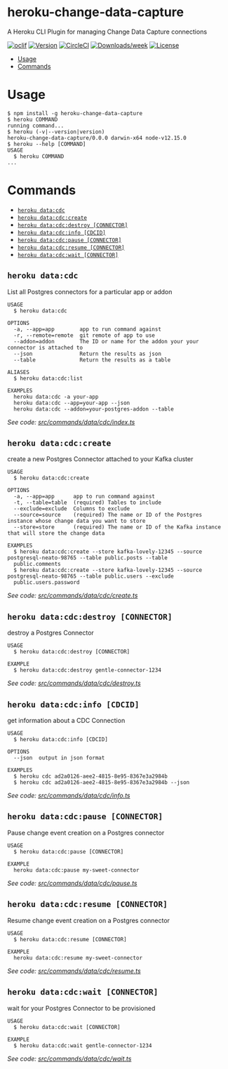 heroku-change-data-capture
==========================

A Heroku CLI Plugin for managing Change Data Capture connections

[![oclif](https://img.shields.io/badge/cli-oclif-brightgreen.svg)](https://oclif.io)
[![Version](https://img.shields.io/npm/v/heroku-change-data-capture.svg)](https://npmjs.org/package/heroku-change-data-capture)
[![CircleCI](https://circleci.com/gh/heroku/heroku-change-data-capture/tree/master.svg?style=shield)](https://circleci.com/gh/heroku/heroku-change-data-capture/tree/master)
[![Downloads/week](https://img.shields.io/npm/dw/heroku-change-data-capture.svg)](https://npmjs.org/package/heroku-change-data-capture)
[![License](https://img.shields.io/npm/l/heroku-change-data-capture.svg)](https://github.com/heroku/heroku-change-data-capture/blob/master/package.json)

<!-- toc -->
* [Usage](#usage)
* [Commands](#commands)
<!-- tocstop -->
# Usage
<!-- usage -->
```sh-session
$ npm install -g heroku-change-data-capture
$ heroku COMMAND
running command...
$ heroku (-v|--version|version)
heroku-change-data-capture/0.0.0 darwin-x64 node-v12.15.0
$ heroku --help [COMMAND]
USAGE
  $ heroku COMMAND
...
```
<!-- usagestop -->
# Commands
<!-- commands -->
* [`heroku data:cdc`](#heroku-datacdc)
* [`heroku data:cdc:create`](#heroku-datacdccreate)
* [`heroku data:cdc:destroy [CONNECTOR]`](#heroku-datacdcdestroy-connector)
* [`heroku data:cdc:info [CDCID]`](#heroku-datacdcinfo-cdcid)
* [`heroku data:cdc:pause [CONNECTOR]`](#heroku-datacdcpause-connector)
* [`heroku data:cdc:resume [CONNECTOR]`](#heroku-datacdcresume-connector)
* [`heroku data:cdc:wait [CONNECTOR]`](#heroku-datacdcwait-connector)

## `heroku data:cdc`

List all Postgres connectors for a particular app or addon

```
USAGE
  $ heroku data:cdc

OPTIONS
  -a, --app=app        app to run command against
  -r, --remote=remote  git remote of app to use
  --addon=addon        The ID or name for the addon your your connector is attached to
  --json               Return the results as json
  --table              Return the results as a table

ALIASES
  $ heroku data:cdc:list

EXAMPLES
  heroku data:cdc -a your-app
  heroku data:cdc --app=your-app --json
  heroku data:cdc --addon=your-postgres-addon --table
```

_See code: [src/commands/data/cdc/index.ts](https://github.com/heroku/heroku-change-data-capture/blob/v0.0.0/src/commands/data/cdc/index.ts)_

## `heroku data:cdc:create`

create a new Postgres Connector attached to your Kafka cluster

```
USAGE
  $ heroku data:cdc:create

OPTIONS
  -a, --app=app      app to run command against
  -t, --table=table  (required) Tables to include
  --exclude=exclude  Columns to exclude
  --source=source    (required) The name or ID of the Postgres instance whose change data you want to store
  --store=store      (required) The name or ID of the Kafka instance that will store the change data

EXAMPLES
  $ heroku data:cdc:create --store kafka-lovely-12345 --source postgresql-neato-98765 --table public.posts --table 
  public.comments
  $ heroku data:cdc:create --store kafka-lovely-12345 --source postgresql-neato-98765 --table public.users --exclude 
  public.users.password
```

_See code: [src/commands/data/cdc/create.ts](https://github.com/heroku/heroku-change-data-capture/blob/v0.0.0/src/commands/data/cdc/create.ts)_

## `heroku data:cdc:destroy [CONNECTOR]`

destroy a Postgres Connector

```
USAGE
  $ heroku data:cdc:destroy [CONNECTOR]

EXAMPLE
  $ heroku data:cdc:destroy gentle-connector-1234
```

_See code: [src/commands/data/cdc/destroy.ts](https://github.com/heroku/heroku-change-data-capture/blob/v0.0.0/src/commands/data/cdc/destroy.ts)_

## `heroku data:cdc:info [CDCID]`

get information about a CDC Connection

```
USAGE
  $ heroku data:cdc:info [CDCID]

OPTIONS
  --json  output in json format

EXAMPLES
  $ heroku cdc ad2a0126-aee2-4815-8e95-8367e3a2984b
  $ heroku cdc ad2a0126-aee2-4815-8e95-8367e3a2984b --json
```

_See code: [src/commands/data/cdc/info.ts](https://github.com/heroku/heroku-change-data-capture/blob/v0.0.0/src/commands/data/cdc/info.ts)_

## `heroku data:cdc:pause [CONNECTOR]`

Pause change event creation on a Postgres connector

```
USAGE
  $ heroku data:cdc:pause [CONNECTOR]

EXAMPLE
  heroku data:cdc:pause my-sweet-connector
```

_See code: [src/commands/data/cdc/pause.ts](https://github.com/heroku/heroku-change-data-capture/blob/v0.0.0/src/commands/data/cdc/pause.ts)_

## `heroku data:cdc:resume [CONNECTOR]`

Resume change event creation on a Postgres connector

```
USAGE
  $ heroku data:cdc:resume [CONNECTOR]

EXAMPLE
  heroku data:cdc:resume my-sweet-connector
```

_See code: [src/commands/data/cdc/resume.ts](https://github.com/heroku/heroku-change-data-capture/blob/v0.0.0/src/commands/data/cdc/resume.ts)_

## `heroku data:cdc:wait [CONNECTOR]`

wait for your Postgres Connector to be provisioned

```
USAGE
  $ heroku data:cdc:wait [CONNECTOR]

EXAMPLE
  $ heroku data:cdc:wait gentle-connector-1234
```

_See code: [src/commands/data/cdc/wait.ts](https://github.com/heroku/heroku-change-data-capture/blob/v0.0.0/src/commands/data/cdc/wait.ts)_
<!-- commandsstop -->
